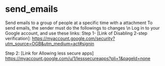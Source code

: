 # send_emails
Send emails to a group of people at a specific time with a attachment
To send emails, the sender must do the followings to changes \n
Log in to your Google account, and use these links:
Step 1- [Link of Disabling 2-step verification]:
https://myaccount.google.com/security?utm_source=OGB&utm_medium=act#signin

Step 2: [Link for Allowing less secure apps]
https://myaccount.google.com/u/1/lesssecureapps?pli=1&pageId=none
